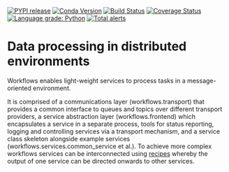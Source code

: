 [![PYPI release](https://img.shields.io/pypi/v/workflows.svg)](https://pypi.python.org/pypi/workflows)
[![Conda Version](https://img.shields.io/conda/vn/conda-forge/workflows.svg)](https://anaconda.org/conda-forge/workflows)
[![Build Status](https://travis-ci.org/DiamondLightSource/python-workflows.svg?branch=master)](https://travis-ci.org/DiamondLightSource/python-workflows)
[![Coverage Status](https://coveralls.io/repos/github/DiamondLightSource/python-workflows/badge.svg?branch=master)](https://coveralls.io/github/DiamondLightSource/python-workflows?branch=master)
[![Language grade: Python](https://img.shields.io/lgtm/grade/python/g/DiamondLightSource/python-workflows.svg?logo=lgtm&logoWidth=18)](https://lgtm.com/projects/g/DiamondLightSource/python-workflows/context:python)
[![Total alerts](https://img.shields.io/lgtm/alerts/g/DiamondLightSource/python-workflows.svg?logo=lgtm&logoWidth=18)](https://lgtm.com/projects/g/DiamondLightSource/python-workflows/alerts/)


Data processing in distributed environments
===========================================

Workflows enables light-weight services to process tasks in a message-oriented
environment.

It is comprised of a communications layer (workflows.transport) that provides a
common interface to queues and topics over different transport providers, a
service abstraction layer (workflows.frontend) which encapsulates a service in
a separate process, tools for status reporting, logging and controlling
services via a transport mechanism, and a service class skeleton alongside
example services (workflows.services.common_service et al.).
To achieve more complex workflows services can be interconnected using
[recipes](recipe/README.MD) whereby the output of one service can be directed
onwards to other services.
